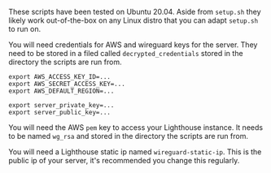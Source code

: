 These scripts have been tested on Ubuntu 20.04. Aside from `setup.sh` they likely work out-of-the-box on any Linux distro that you can adapt 
`setup.sh` to run on.

You will need credentials for AWS and wireguard keys for the server. They need to be stored in a filed called `decrypted_credentials` stored in the directory the scripts are run from.

```
export AWS_ACCESS_KEY_ID=...
export AWS_SECRET_ACCESS_KEY=...
export AWS_DEFAULT_REGION=...

export server_private_key=...
export server_public_key=...
```
You will need the AWS `pem` key to access your Lighthouse instance. It needs to be named `wg_rsa` and stored in the directory the scripts are run from.

You will need a Lighthouse static ip named `wireguard-static-ip`. This is the public ip of your server, it's recommended you change this regularly.
